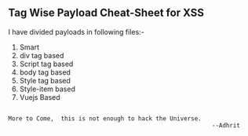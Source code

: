 ## Tag Wise Payload Cheat-Sheet for XSS

I have divided payloads in following files:-

1. Smart
2. div tag based
3. Script tag based
4. body tag based
5. Style tag based
6. Style-item based
7. Vuejs Based
```console

More to Come,  this is not enough to hack the Universe.
                                                          --Adhrit
```


